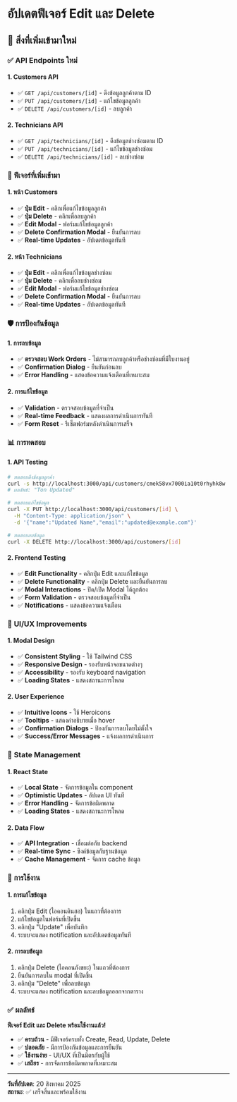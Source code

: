# อัปเดตฟีเจอร์ Edit และ Delete

## 🎯 สิ่งที่เพิ่มเข้ามาใหม่

### ✅ **API Endpoints ใหม่**

#### 1. **Customers API**
- ✅ `GET /api/customers/[id]` - ดึงข้อมูลลูกค้าตาม ID
- ✅ `PUT /api/customers/[id]` - แก้ไขข้อมูลลูกค้า
- ✅ `DELETE /api/customers/[id]` - ลบลูกค้า

#### 2. **Technicians API**
- ✅ `GET /api/technicians/[id]` - ดึงข้อมูลช่างซ่อมตาม ID
- ✅ `PUT /api/technicians/[id]` - แก้ไขข้อมูลช่างซ่อม
- ✅ `DELETE /api/technicians/[id]` - ลบช่างซ่อม

### 🔧 **ฟีเจอร์ที่เพิ่มเข้ามา**

#### 1. **หน้า Customers**
- ✅ **ปุ่ม Edit** - คลิกเพื่อแก้ไขข้อมูลลูกค้า
- ✅ **ปุ่ม Delete** - คลิกเพื่อลบลูกค้า
- ✅ **Edit Modal** - ฟอร์มแก้ไขข้อมูลลูกค้า
- ✅ **Delete Confirmation Modal** - ยืนยันการลบ
- ✅ **Real-time Updates** - อัปเดตข้อมูลทันที

#### 2. **หน้า Technicians**
- ✅ **ปุ่ม Edit** - คลิกเพื่อแก้ไขข้อมูลช่างซ่อม
- ✅ **ปุ่ม Delete** - คลิกเพื่อลบช่างซ่อม
- ✅ **Edit Modal** - ฟอร์มแก้ไขข้อมูลช่างซ่อม
- ✅ **Delete Confirmation Modal** - ยืนยันการลบ
- ✅ **Real-time Updates** - อัปเดตข้อมูลทันที

### 🛡️ **การป้องกันข้อมูล**

#### 1. **การลบข้อมูล**
- ✅ **ตรวจสอบ Work Orders** - ไม่สามารถลบลูกค้าหรือช่างซ่อมที่มีใบงานอยู่
- ✅ **Confirmation Dialog** - ยืนยันก่อนลบ
- ✅ **Error Handling** - แสดงข้อความแจ้งเตือนที่เหมาะสม

#### 2. **การแก้ไขข้อมูล**
- ✅ **Validation** - ตรวจสอบข้อมูลที่จำเป็น
- ✅ **Real-time Feedback** - แสดงผลการดำเนินการทันที
- ✅ **Form Reset** - รีเซ็ตฟอร์มหลังดำเนินการเสร็จ

### 📊 **การทดสอบ**

#### 1. **API Testing**
```bash
# ทดสอบดึงข้อมูลลูกค้า
curl -s http://localhost:3000/api/customers/cmek58vx7000ia10t0rhyhk8w | jq '.name'
# ผลลัพธ์: "Ton Updated"

# ทดสอบแก้ไขข้อมูล
curl -X PUT http://localhost:3000/api/customers/[id] \
  -H "Content-Type: application/json" \
  -d '{"name":"Updated Name","email":"updated@example.com"}'

# ทดสอบลบข้อมูล
curl -X DELETE http://localhost:3000/api/customers/[id]
```

#### 2. **Frontend Testing**
- ✅ **Edit Functionality** - คลิกปุ่ม Edit และแก้ไขข้อมูล
- ✅ **Delete Functionality** - คลิกปุ่ม Delete และยืนยันการลบ
- ✅ **Modal Interactions** - ปิด/เปิด Modal ได้ถูกต้อง
- ✅ **Form Validation** - ตรวจสอบข้อมูลที่จำเป็น
- ✅ **Notifications** - แสดงข้อความแจ้งเตือน

### 🎨 **UI/UX Improvements**

#### 1. **Modal Design**
- ✅ **Consistent Styling** - ใช้ Tailwind CSS
- ✅ **Responsive Design** - รองรับหน้าจอขนาดต่างๆ
- ✅ **Accessibility** - รองรับ keyboard navigation
- ✅ **Loading States** - แสดงสถานะการโหลด

#### 2. **User Experience**
- ✅ **Intuitive Icons** - ใช้ Heroicons
- ✅ **Tooltips** - แสดงคำอธิบายเมื่อ hover
- ✅ **Confirmation Dialogs** - ป้องกันการลบโดยไม่ตั้งใจ
- ✅ **Success/Error Messages** - แจ้งผลการดำเนินการ

### 🔄 **State Management**

#### 1. **React State**
- ✅ **Local State** - จัดการข้อมูลใน component
- ✅ **Optimistic Updates** - อัปเดต UI ทันที
- ✅ **Error Handling** - จัดการข้อผิดพลาด
- ✅ **Loading States** - แสดงสถานะการโหลด

#### 2. **Data Flow**
- ✅ **API Integration** - เชื่อมต่อกับ backend
- ✅ **Real-time Sync** - ซิงค์ข้อมูลกับฐานข้อมูล
- ✅ **Cache Management** - จัดการ cache ข้อมูล

### 📝 **การใช้งาน**

#### 1. **การแก้ไขข้อมูล**
1. คลิกปุ่ม Edit (ไอคอนดินสอ) ในแถวที่ต้องการ
2. แก้ไขข้อมูลในฟอร์มที่เปิดขึ้น
3. คลิกปุ่ม "Update" เพื่อบันทึก
4. ระบบจะแสดง notification และอัปเดตข้อมูลทันที

#### 2. **การลบข้อมูล**
1. คลิกปุ่ม Delete (ไอคอนถังขยะ) ในแถวที่ต้องการ
2. ยืนยันการลบใน modal ที่เปิดขึ้น
3. คลิกปุ่ม "Delete" เพื่อลบข้อมูล
4. ระบบจะแสดง notification และลบข้อมูลออกจากตาราง

### ✅ **ผลลัพธ์**

**ฟีเจอร์ Edit และ Delete พร้อมใช้งานแล้ว!**

- ✅ **ครบถ้วน** - มีฟีเจอร์ครบทั้ง Create, Read, Update, Delete
- ✅ **ปลอดภัย** - มีการป้องกันข้อมูลและการยืนยัน
- ✅ **ใช้งานง่าย** - UI/UX ที่เป็นมิตรกับผู้ใช้
- ✅ **เสถียร** - การจัดการข้อผิดพลาดที่เหมาะสม

---

**วันที่อัปเดต**: 20 สิงหาคม 2025  
**สถานะ**: ✅ เสร็จสิ้นและพร้อมใช้งาน
